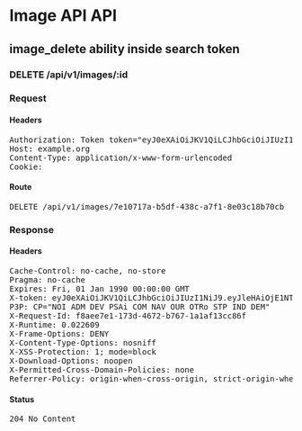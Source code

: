 # Image API API

## image_delete ability inside search token

### DELETE /api/v1/images/:id
### Request

#### Headers

<pre>Authorization: Token token=&quot;eyJ0eXAiOiJKV1QiLCJhbGciOiJIUzI1NiJ9.eyJxIjoiMDBEMjQwMDAwMDBZcDdnRUFDIiwiaW1hZ2VfZGVsZXRlIjp0cnVlLCJpc3MiOiJiZTVmYTRhZi1kMjNlLTQyMDItODlhMy02YjZmNjAwY2UzMGMifQ.D04Shf2LZVLe9D0IvwkSN8Shd3w1jWBJY4pgJMawf0g&quot;
Host: example.org
Content-Type: application/x-www-form-urlencoded
Cookie: </pre>

#### Route

<pre>DELETE /api/v1/images/7e10717a-b5df-438c-a7f1-8e03c18b70cb</pre>

### Response

#### Headers

<pre>Cache-Control: no-cache, no-store
Pragma: no-cache
Expires: Fri, 01 Jan 1990 00:00:00 GMT
X-token: eyJ0eXAiOiJKV1QiLCJhbGciOiJIUzI1NiJ9.eyJleHAiOjE1NTQ3NTk1MzMsImlhdCI6MTU1NDc0NTEzMywiaXNzIjoiYmU1ZmE0YWYtZDIzZS00MjAyLTg5YTMtNmI2ZjYwMGNlMzBjIiwicSI6IjAwRDI0MDAwMDAwWXA3Z0VBQyIsImltYWdlX2RlbGV0ZSI6dHJ1ZX0.Dtxi8iDIfBC60lBLlxi2OoCr-FIUtzqy8rO8PLW2heo
P3P: CP=&quot;NOI ADM DEV PSAi COM NAV OUR OTRo STP IND DEM&quot;
X-Request-Id: f8aee7e1-173d-4672-b767-1a1af13cc86f
X-Runtime: 0.022609
X-Frame-Options: DENY
X-Content-Type-Options: nosniff
X-XSS-Protection: 1; mode=block
X-Download-Options: noopen
X-Permitted-Cross-Domain-Policies: none
Referrer-Policy: origin-when-cross-origin, strict-origin-when-cross-origin</pre>

#### Status

<pre>204 No Content</pre>

